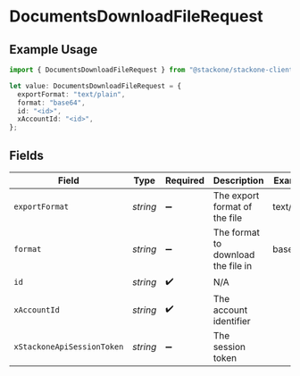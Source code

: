 # DocumentsDownloadFileRequest

## Example Usage

```typescript
import { DocumentsDownloadFileRequest } from "@stackone/stackone-client-ts/sdk/models/operations";

let value: DocumentsDownloadFileRequest = {
  exportFormat: "text/plain",
  format: "base64",
  id: "<id>",
  xAccountId: "<id>",
};
```

## Fields

| Field                              | Type                               | Required                           | Description                        | Example                            |
| ---------------------------------- | ---------------------------------- | ---------------------------------- | ---------------------------------- | ---------------------------------- |
| `exportFormat`                     | *string*                           | :heavy_minus_sign:                 | The export format of the file      | text/plain                         |
| `format`                           | *string*                           | :heavy_minus_sign:                 | The format to download the file in | base64                             |
| `id`                               | *string*                           | :heavy_check_mark:                 | N/A                                |                                    |
| `xAccountId`                       | *string*                           | :heavy_check_mark:                 | The account identifier             |                                    |
| `xStackoneApiSessionToken`         | *string*                           | :heavy_minus_sign:                 | The session token                  |                                    |